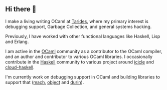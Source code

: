 ## Hi there 👋

I make a living writing OCaml at [Tarides](https://tarides.com/), where my primary interest is debugging support, Garbage Collection, and general systems hacking.

Previously, I have worked with other functional languages like Haskell, Lisp and Erlang. 

I am active in the [OCaml](https://ocaml.org) community as a contributor to the OCaml compiler, and an author and contributor to various OCaml libraries. I occasionally contribute in the [Haskell](https://www.haskell.org) community to various project around [icicle](https://github.com/icicle-lang/) and [cloud-haskell](https://github.com/haskell-distributed/).

I'm currently work on debugging support in OCaml and building libraries to support that ([mach](https://github.com/tmcgilchrist/mach), [object](https://github.com/tmcgilchrist/object) and [durin](https://github.com/tmcgilchrist/durin)).




<!--
**tmcgilchrist/tmcgilchrist** is a ✨ _special_ ✨ repository because its `README.md` (this file) appears on your GitHub profile.

Here are some ideas to get you started:

- 🔭 I’m currently working on ...
- 🌱 I’m currently learning ...
- 👯 I’m looking to collaborate on ...
- 🤔 I’m looking for help with ...
- 💬 Ask me about ...
- 📫 How to reach me: ...
- 😄 Pronouns: ...
- ⚡ Fun fact: ...
-->
